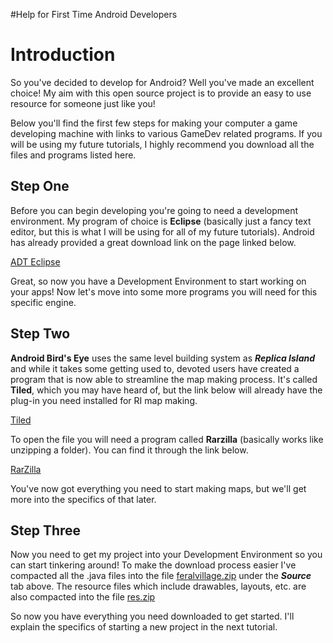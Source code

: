 #Help for First Time Android Developers

# Introduction #
So you've decided to develop for Android? Well you've made an excellent choice! My aim with this open source project is to provide an easy to use resource for someone just like you!

Below you'll find the first few steps for making your computer a game developing machine with links to various GameDev related programs. If you will be using my future tutorials, I highly recommend you download all the files and programs listed here.

## **Step One** ##

Before you can begin developing you're going to need a development environment. My program of choice is **Eclipse** (basically just a fancy text editor, but this is what I will be using for all of my future tutorials). Android has already provided a great download link on the page linked below.

[ADT Eclipse](http://developer.android.com/sdk/index.html)

Great, so now you have a Development Environment to start working on your apps! Now let's move into some more programs you will need for this specific engine.

## **Step Two** ##

**Android Bird's Eye** uses the same level building system as _**Replica Island**_ and while it takes some getting used to, devoted users have created a program that is now able to streamline the map making process. It's called **Tiled**, which you may have heard of, but the link below will already have the plug-in you need installed for RI map making.

[Tiled](https://docs.google.com/leaf?id=0B0GnkjGeZLkPMjY0OTk3YWQtZTA0NC00ODQ5LWJlYjMtNDk1OTBjMTBiNWE1&sort=name&layout=list&num=50&pli=1)

To open the file you will need a program called **Rarzilla** (basically works like unzipping a folder). You can find it through the link below.

[RarZilla](http://download.cnet.com/RarZilla-Free-Unrar/3000-2250_4-10647724.html)

You've now got everything you need to start making maps, but we'll get more into the specifics of that later.

## **Step Three** ##

Now you need to get my project into your Development Environment so you can start tinkering around! To make the download process easier I've compacted all the .java files into the file [feralvillage.zip](https://code.google.com/p/androidbirdseye/source/browse/feralvillage.zip) under the _**Source**_ tab above. The resource files which include drawables, layouts, etc. are also compacted into the file [res.zip](https://code.google.com/p/androidbirdseye/source/browse/res.zip)

So now you have everything you need downloaded to get started. I'll explain the specifics of starting a new project in the next tutorial.